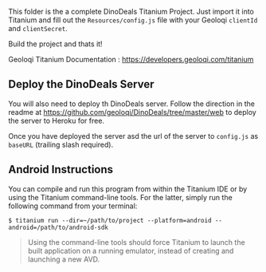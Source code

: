 This folder is the a complete DinoDeals Titanium Project. Just import it into Titanium and fill out the `Resources/config.js` file with your Geoloqi `clientId` and `clientSecret`.

Build the project and thats it!

Geoloqi Titanium Documentation : https://developers.geoloqi.com/titanium

## Deploy the DinoDeals Server
You will also need to deploy th DinoDeals server. Follow the direction in the readme at https://github.com/geoloqi/DinoDeals/tree/master/web to deploy the server to Heroku for free.

Once you have deployed the server asd the url of the server to `config.js` as `baseURL` (trailing slash required).

## Android Instructions

You can compile and run this program from within the Titanium IDE or by
using the Titanium command-line tools. For the latter, simply run the
following command from your terminal:

    $ titanium run --dir=~/path/to/project --platform=android --android=/path/to/android-sdk

> Using the command-line tools should force Titanium to launch the built
> application on a running emulator, instead of creating and launching a
> new AVD.

